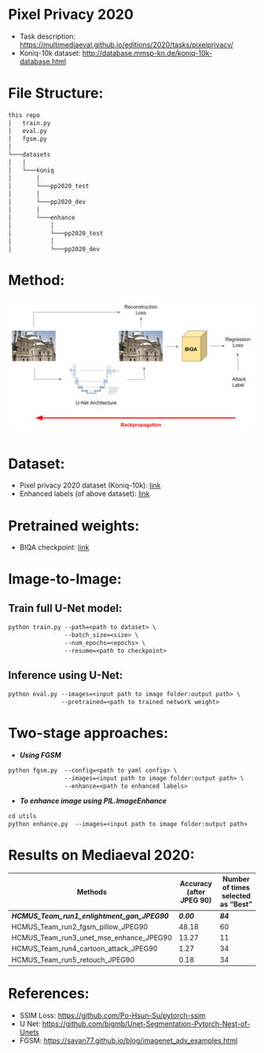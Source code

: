 # Pixel Privacy 2020

- Task description: https://multimediaeval.github.io/editions/2020/tasks/pixelprivacy/
- Koniq-10k dataset: http://database.mmsp-kn.de/koniq-10k-database.html

# File Structure:

```
this repo
│   train.py
│   eval.py
│   fgsm.py
│  
└───datasets  
│   │
│   └───koniq
│       │
│       └───pp2020_test
│       │
│       └───pp2020_dev
│       │
│       └───enhance
│           │
│           └───pp2020_test
│           │
│           └───pp2020_dev
```

# Method:

<img src="./images/pipeline.PNG" width="700">

# Dataset:
- Pixel privacy 2020 dataset (Koniq-10k): [link](https://drive.google.com/file/d/1aYyZW4bcGSsRouRuo4HrNg37wFJQp1Bx/view?usp=sharing)
- Enhanced labels (of above dataset): [link](https://drive.google.com/file/d/1BefYNHFxFim5tT_V7dP5Cxo8-eDrZNlU/view?usp=sharing)

# Pretrained weights:
- BIQA checkpoint: [link](https://drive.google.com/file/d/1t8nOxtM4tQhOOQZmYZ1O1ltbywLSAaXe/view?usp=sharing)

# Image-to-Image:

## Train full U-Net model:
```
python train.py --path=<path to dataset> \
                --batch_size=<size> \
                --num_epochs=<epochs> \
                --resume=<path to checkpoint>
```
## Inference using U-Net:
```
python eval.py --images=<input path to image folder:output path> \ 
               --pretrained=<path to trained network weight>
```

# Two-stage approaches:
- ***Using FGSM***
```
python fgsm.py  --config=<path to yaml config> \
                --images=<input path to image folder:output path> \ 
                --enhance=<path to enhanced labels>
```

- ***To enhance image using PIL.ImageEnhance***
```
cd utils
python enhance.py  --images=<input path to image folder:output path>
```

# Results on Mediaeval 2020:
Methods | Accuracy (after JPEG 90) | Number of times selected as “Best” 
--- | --- | ---
***HCMUS_Team_run1_enlightment_gan_JPEG90*** | ***0.00*** | ***84***
HCMUS_Team_run2_fgsm_pillow_JPEG90 | 48.18 | 60
HCMUS_Team_run3_unet_mse_enhance_JPEG90 | 13.27 | 11
HCMUS_Team_run4_cartoon_attack_JPEG90 | 1.27 | 34
HCMUS_Team_run5_retouch_JPEG90 | 0.18 | 34


# References:
- SSIM Loss: https://github.com/Po-Hsun-Su/pytorch-ssim
- U Net: https://github.com/bigmb/Unet-Segmentation-Pytorch-Nest-of-Unets
- FGSM: https://savan77.github.io/blog/imagenet_adv_examples.html
